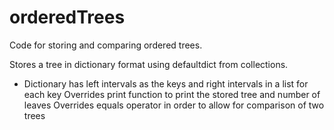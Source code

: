 # orderedTrees

Code for storing and comparing ordered trees.

Stores a tree in dictionary format using defaultdict from collections.
- Dictionary has left intervals as the keys and right intervals in a list for each key
Overrides print function to print the stored tree and number of leaves
Overrides equals operator in order to allow for comparison of two trees
